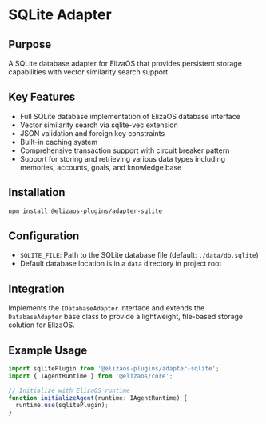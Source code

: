 # SQLite Adapter

## Purpose
A SQLite database adapter for ElizaOS that provides persistent storage capabilities with vector similarity search support.

## Key Features
- Full SQLite database implementation of ElizaOS database interface
- Vector similarity search via sqlite-vec extension
- JSON validation and foreign key constraints
- Built-in caching system
- Comprehensive transaction support with circuit breaker pattern
- Support for storing and retrieving various data types including memories, accounts, goals, and knowledge base

## Installation
```bash
npm install @elizaos-plugins/adapter-sqlite
```

## Configuration
- `SQLITE_FILE`: Path to the SQLite database file (default: `./data/db.sqlite`)
- Default database location is in a `data` directory in project root

## Integration
Implements the `IDatabaseAdapter` interface and extends the `DatabaseAdapter` base class to provide a lightweight, file-based storage solution for ElizaOS.

## Example Usage
```typescript
import sqlitePlugin from '@elizaos-plugins/adapter-sqlite';
import { IAgentRuntime } from '@elizaos/core';

// Initialize with ElizaOS runtime
function initializeAgent(runtime: IAgentRuntime) {
  runtime.use(sqlitePlugin);
}
```
